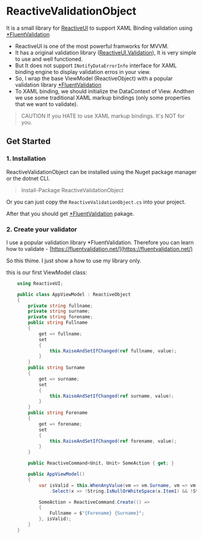 # ReactiveValidationObject

It is a small library for [ReactiveUI](https://reactiveui.net/) to support XAML Binding validation using [\*FluentValidation](https://fluentvalidation.net/)

- ReactiveUI is one of the most powerful framworks for MVVM.
- It has a original validation library ([ReactiveUI.Validation](https://reactiveui.net/docs/handbook/user-input-validation/)), It is very simple to use and well functioned.
- But It does not support `INotifyDataErrorInfo` interface for XAML binding engine to display validation erros in your view.
- So, I wrap the base ViewModel (ReactiveObject) with a popular validation library [\*FluentValidation](https://fluentvalidation.net/)
- To XAML binding, we should initialize the DataContext of View. Andthen we use some traditional XAML markup bindings (only some properties that we want to validate).

> CAUTION
> If you HATE to use XAML markup bindings. It's NOT for you.

## Get Started

### 1. Installation

ReactiveValidationObject can be installed using the Nuget package manager or the dotnet CLI.

> Install-Package ReactiveValidationObject

Or you can just copy the `ReactiveValidationObject.cs` into your project.

After that you should get [\*FluentValidation](https://fluentvalidation.net/) pakage.

### 2. Create your validator

I use a popular validation library \*FluentValidation. Therefore you can learn how to validate - [https://fluentvalidation.net/](https://fluentvalidation.net/)

So this thime. I just show a how to use my library only.

this is our first ViewModel class:

```csharp
	using ReactiveUI;

    public class AppViewModel : ReactiveObject
    {
        private string fullname;
        private string surname;
        private string forename;
        public string Fullname
        {
            get => fullname;
            set
            {
                this.RaiseAndSetIfChanged(ref fullname, value);
            }
        }
        public string Surname
        {
            get => surname;
            set
            {
                this.RaiseAndSetIfChanged(ref surname, value);
            }
        }
        public string Forename
        {
            get => forename;
            set
            {
                this.RaiseAndSetIfChanged(ref forename, value);
            }
        }

        public ReactiveCommand<Unit, Unit> SomeAction { get; }

        public AppViewModel()
        {
            var isValid = this.WhenAnyValue(vm => vm.Surname, vm => vm.Forename)
                .Select(x => !String.IsNullOrWhiteSpace(x.Item1) && !String.IsNullOrWhiteSpace(x.Item2));

            SomeAction = ReactiveCommand.Create(() =>
            {
                Fullname = $"{Forename} {Surname}";
            }, isValid);
        }
    }
```